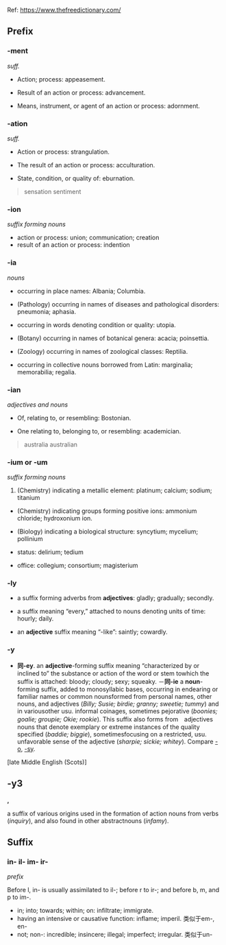 

Ref: https://www.thefreedictionary.com/

## Prefix

### -ment

_suff._

- Action;  process:  appeasement.

- Result  of  an  action  or  process:  advancement.

- Means,  instrument,  or  agent  of  an  action  or  process:  adornment.


### -ation

_suff._


- Action  or  process:  strangulation.

- The  result  of  an  action  or  process:  acculturation.

- State,  condition,  or  quality  of:  eburnation.

> sensation 
> sentiment

### -ion

_suffix  forming  nouns_

- action or process: union; communication; creation
- result of an action or process: indention


### -ia

_nouns_

- occurring  in  place  names:  Albania;  Columbia.

- (Pathology)  occurring  in  names  of  diseases  and  pathological  disorders:  pneumonia;  aphasia.

- occurring  in  words  denoting  condition  or  quality:  utopia.

- (Botany)  occurring  in  names  of  botanical  genera:  acacia;  poinsettia.

- (Zoology)  occurring  in  names  of  zoological  classes:  Reptilia.

- occurring  in  collective  nouns  borrowed  from  Latin:  marginalia;  memorabilia;  regalia.

### -ian

_adjectives and nouns_

- Of,  relating  to,  or  resembling:  Bostonian.

- One  relating  to,  belonging  to,  or  resembling:  academician.

> australia
> australian


### -ium  or -um

_suffix  forming  nouns_

1. (Chemistry)  indicating  a  metallic  element:  platinum;  calcium; sodium; titanium

- (Chemistry)  indicating  groups  forming  positive  ions:  ammonium  chloride;  hydroxonium  ion.

- (Biology)  indicating  a  biological  structure:  syncytium; mycelium; pollinium

- status:  delirium; tedium

- office:  collegium; consortium; magisterium

### -ly

- a  suffix  forming  adverbs  from  **adjectives**:  gladly;  gradually;  secondly.

- a  suffix  meaning  “every,”  attached  to  nouns  denoting  units  of  time:  hourly;  daily.

- an  **adjective**  suffix  meaning  “-like”:  saintly;  cowardly.


### -y

-  **同-ey**. an  **adjective**-forming  suffix  meaning  “characterized  by  or  inclined  to”  the  substance  or  action  of  the  word  or  stem  towhich  the  suffix  is  attached:  bloody;  cloudy;  sexy;  squeaky. 
－**同-ie** a  **noun**-forming  suffix,  added  to  monosyllabic  bases,  occurring  in  endearing  or  familiar  names  or  common  nounsformed  from  personal  names,  other  nouns,  and  adjectives  (_Billy;  Susie;  birdie;  granny;  sweetie;  tummy_)  and  in  variousother  usu.  informal  coinages,  sometimes  pejorative  (_boonies;  goalie;  groupie;  Okie;  rookie_).  This  suffix  also  forms  from　adjectives  nouns  that  denote  exemplary  or  extreme  instances  of  the  quality  specified  (_baddie;  biggie_),  sometimesfocusing  on  a  restricted,  usu.  unfavorable  sense  of  the  adjective  (_sharpie;  sickie;  whitey_).  Compare  [-o](https://www.thefreedictionary.com/O),  [-sy](https://www.thefreedictionary.com/sy-).

[late  Middle  English  (Scots)]

## -y3

**,**

a  suffix  of  various  origins  used  in  the  formation  of  action  nouns  from  verbs  (_inquiry_),  and  also  found  in  other  abstractnouns  (_infamy_).

## Suffix 

### in- il- im- ir-

_prefix_

Before  l,  in-  is  usually  assimilated  to  il-;  before  r  to  ir-;  and  before  b,  m,  and  p  to  im-.

- in;  into;  towards;  within;  on:  infiltrate;  immigrate. 
- having  an  intensive  or  causative  function:  inflame;  imperil. 类似于em-, en-
- not;  non-:  incredible; insincere; illegal; imperfect; irregular. 类似于un-
<!--stackedit_data:
eyJoaXN0b3J5IjpbMTQ2NDExMjQwOCwtODQ0MTA0MzkwLC0xMD
c5MjQxOTUyLC02MTY5MzMxODgsODYwMTU0ODA1LC0yMDM3MzAz
NzgzLC0xMTAxMTE5NDA4XX0=
-->